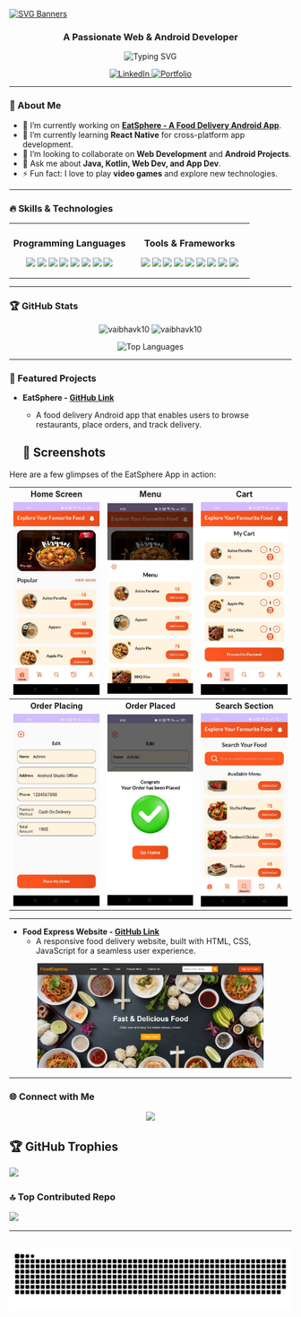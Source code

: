 [![SVG Banners](https://svg-banners.vercel.app/api?type=luminance&text1=Vaibhav%20Kumawat&width=1000&height=200)](https://github.com/Akshay090/svg-banners)


<h3 align="center">A Passionate Web & Android Developer</h3>

<p align="center">
  <img src="https://readme-typing-svg.demolab.com?font=Ribeye&size=50&pause=1000&color=33ff00&center=true&width=900&height=100&lines=Web+Developer;Android+Developer;Bot+Developer;Lifelong+Learner" alt="Typing SVG">
</p>

<p align="center">
  <a href="https://linkedin.com/in/vaibhavk10" target="_blank">
    <img src="https://img.shields.io/badge/LinkedIn-%230077B5.svg?style=for-the-badge&logo=linkedin&logoColor=white" alt="LinkedIn">
  </a>
  <a href="https://vaibhavkkumawatportFolio.vercel.app/" target="_blank">
    <img src="https://img.shields.io/badge/Visit%20My%20Portfolio-%2300C4CC.svg?style=for-the-badge&logo=google-chrome&logoColor=white" alt="Portfolio">
  </a>
</p>

---

### 🚀 About Me

- 🔭 I’m currently working on **[EatSphere - A Food Delivery Android App](https://github.com/vaibhavk10/EatSphere)**.
- 🌱 I’m currently learning **React Native** for cross-platform app development.
- 👯 I’m looking to collaborate on **Web Development** and **Android Projects**.
- 💬 Ask me about **Java, Kotlin, Web Dev, and App Dev**.
- ⚡ Fun fact: I love to play **video games** and explore new technologies.

---

### 🔥 Skills & Technologies

<table align="center">
<tr>
 <td width="50%" valign="top">
      <h3 align="center">Programming Languages</h3>
    <p align="center">
    <img src="https://img.shields.io/badge/JavaScript-F7DF1E?style=for-the-badge&logo=javascript&logoColor=black"/>
    <img src="https://img.shields.io/badge/Python-3776AB?style=for-the-badge&logo=python&logoColor=white"/>
    <img src="https://img.shields.io/badge/Kotlin-0095D5?style=for-the-badge&logo=kotlin&logoColor=white"/>
    <img src="https://img.shields.io/badge/HTML5-E34F26?style=for-the-badge&logo=html5&logoColor=white"/>
    <img src="https://img.shields.io/badge/CSS3-1572B6?style=for-the-badge&logo=css3&logoColor=white"/>
    <img src="https://img.shields.io/badge/C++-00599C?style=for-the-badge&logo=cplusplus&logoColor=white"/>
    <img src="https://img.shields.io/badge/Java-ED8B00?style=for-the-badge&logo=java&logoColor=white"/>
    <img src="https://img.shields.io/badge/C-A8B9CC?style=for-the-badge&logo=c&logoColor=white"/>
    
</p>

  <td width="50%" valign="top">
    <h3 align="center">Tools & Frameworks</h3>
   <p align="center">
    <img src="https://img.shields.io/badge/Android_Studio-3DDC84?style=for-the-badge&logo=android-studio&logoColor=white"/>
    <img src="https://img.shields.io/badge/Firebase-FFCA28?style=for-the-badge&logo=firebase&logoColor=black"/>
    <img src="https://img.shields.io/badge/Node.js-339933?style=for-the-badge&logo=nodedotjs&logoColor=white"/>
    <img src="https://img.shields.io/badge/Heroku-430098?style=for-the-badge&logo=heroku&logoColor=white"/>
    <img src="https://img.shields.io/badge/Canva-00C4CC?style=for-the-badge&logo=canva&logoColor=white"/>
    <img src="https://img.shields.io/badge/Figma-F24E1E?style=for-the-badge&logo=figma&logoColor=white"/>
    <img src="https://img.shields.io/badge/Vercel-000000?style=for-the-badge&logo=vercel&logoColor=white"/>
    <img src="https://img.shields.io/badge/Kali-268BEE?style=for-the-badge&logo=kalilinux&logoColor=white"/>
    <img src="https://img.shields.io/badge/Git-F05032?style=for-the-badge&logo=git&logoColor=white"/>
</p>

  </td>
</tr>
</table>

---

### 🏆 GitHub Stats

<p align="center">
  <img width="48%" src="https://github-readme-stats.vercel.app/api?username=vaibhavk10&show_icons=true&theme=radical" alt="vaibhavk10" />
  <img width="48%" src="https://github-readme-streak-stats.herokuapp.com/?user=vaibhavk10&theme=radical" alt="vaibhavk10" />
</p>
<p align="center">
  <img width="48%" src="https://github-readme-stats.vercel.app/api/top-langs/?username=vaibhavk10&layout=compact&theme=radical" alt="Top Languages" />
</p>

---

### 📂 Featured Projects

- **EatSphere - [GitHub Link](https://github.com/vaibhavk10/EatSphere)**
  - A food delivery Android app that enables users to browse restaurants, place orders, and track delivery.
 
  <h2>📸 Screenshots</h2>
<p>Here are a few glimpses of the EatSphere App in action:</p>

<table>
  <tr>
    <th>Home Screen</th>
    <th>Menu</th>
    <th>Cart</th>
  </tr>
  <tr>
    <td><img src="https://github.com/vaibhavk10/EatSphereFrontend/blob/main/app/src/main/res/drawable/eatsphereimg1.jpg" alt="Home Screen" width="200"></td>
    <td><img src="https://github.com/vaibhavk10/EatSphereFrontend/blob/main/app/src/main/res/drawable/eatsphereimg2.jpg" alt="Menu" width="200"></td>
    <td><img src="https://github.com/vaibhavk10/EatSphereFrontend/blob/main/app/src/main/res/drawable/eatsphereimg3.jpg" alt="Cart" width="200"></td>
  </tr>
  <tr>
    <th>Order Placing</th>
    <th>Order Placed</th>
    <th>Search Section</th>
  </tr>
  <tr>
    <td><img src="https://github.com/vaibhavk10/EatSphereFrontend/blob/main/app/src/main/res/drawable/eatsphereimg4.jpg" alt="Order Placing" width="200"></td>
    <td><img src="https://github.com/vaibhavk10/EatSphereFrontend/blob/main/app/src/main/res/drawable/eatsphereimg5.jpg" alt="Order Placed" width="200"></td>
    <td><img src="https://github.com/vaibhavk10/EatSphereFrontend/blob/main/app/src/main/res/drawable/eatsphereimg6.jpg" alt="Search Section" width="200"></td>
  </tr>
</table>

<hr>
  
- **Food Express Website - [GitHub Link](https://github.com/vaibhavk10/Food-Express)**
  - A responsive food delivery website, built with HTML, CSS, JavaScript for a seamless user experience.

<p align="center">
  <img src="https://github.com/vaibhavk10/Food-Express/blob/master/assets/projectimage.jpg" width="80%" alt="Project Screenshot">
</p>

---

### 🌐 Connect with Me

<p align="center">
  <a href="https://www.linkedin.com/in/vaibhavk10/" target="_blank">
    <img src="https://img.shields.io/badge/LinkedIn-%230077B5.svg?style=for-the-badge&logo=linkedin&logoColor=white"/>
  </a>
</p>


## 🏆 GitHub Trophies
![](https://github-profile-trophy.vercel.app/?username=vaibhavk10&theme=radical&no-frame=false&no-bg=true&margin-w=4)

### 🔝 Top Contributed Repo
![](https://github-contributor-stats.vercel.app/api?username=vaibhavk10&limit=5&theme=dark&combine_all_yearly_contributions=true)

---

<br clear="both">

<img src="https://raw.githubusercontent.com/qh21/qh21/output/snake.svg" alt="Snake animation" />

